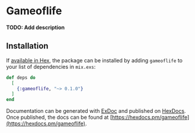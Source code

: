 # Gameoflife

**TODO: Add description**

## Installation

If [available in Hex](https://hex.pm/docs/publish), the package can be installed
by adding `gameoflife` to your list of dependencies in `mix.exs`:

```elixir
def deps do
  [
    {:gameoflife, "~> 0.1.0"}
  ]
end
```

Documentation can be generated with [ExDoc](https://github.com/elixir-lang/ex_doc)
and published on [HexDocs](https://hexdocs.pm). Once published, the docs can
be found at [https://hexdocs.pm/gameoflife](https://hexdocs.pm/gameoflife).

